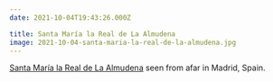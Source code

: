 ```yaml
---
date: 2021-10-04T19:43:26.000Z

title: Santa María la Real de La Almudena
image: 2021-10-04-santa-maria-la-real-de-la-almudena.jpg
---
```


[Santa María la Real de La Almudena](https://en.wikipedia.org/wiki/Almudena_Cathedral) seen from afar in Madrid, Spain.

